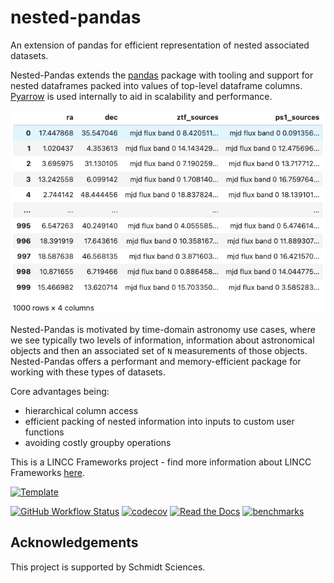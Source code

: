 # nested-pandas
An extension of pandas for efficient representation of nested
associated datasets.

Nested-Pandas extends the [pandas](https://pandas.pydata.org/) package with 
tooling and support for nested dataframes packed into values of top-level 
dataframe columns. [Pyarrow](https://arrow.apache.org/docs/python/index.html) 
is used internally to aid in scalability and performance.

![image](./nestedframe.png)

Nested-Pandas is motivated by time-domain astronomy use cases, where we see
typically two levels of information, information about astronomical objects and
then an associated set of `N` measurements of those objects. Nested-Pandas offers
a performant and memory-efficient package for working with these types of datasets. 

Core advantages being:
* hierarchical column access
* efficient packing of nested information into inputs to custom user functions
* avoiding costly groupby operations



This is a LINCC Frameworks project - find more information about LINCC Frameworks [here](https://lsstdiscoveryalliance.org/programs/lincc-frameworks/).



[![Template](https://img.shields.io/badge/Template-LINCC%20Frameworks%20Python%20Project%20Template-brightgreen)](https://lincc-ppt.readthedocs.io/en/latest/)

[![GitHub Workflow Status](https://img.shields.io/github/actions/workflow/status/lincc-frameworks/nested-pandas/smoke-test.yml)](https://github.com/lincc-frameworks/nested-pandas/actions/workflows/smoke-test.yml)
[![codecov](https://codecov.io/gh/lincc-frameworks/nested-pandas/branch/main/graph/badge.svg)](https://codecov.io/gh/lincc-frameworks/nested-pandas)
[![Read the Docs](https://img.shields.io/readthedocs/nested-pandas)](https://nested-pandas.readthedocs.io/)
[![benchmarks](https://img.shields.io/github/actions/workflow/status/lincc-frameworks/nested-pandas/asv-main.yml?label=benchmarks)](https://lincc-frameworks.github.io/nested-pandas/)

## Acknowledgements

This project is supported by Schmidt Sciences.
